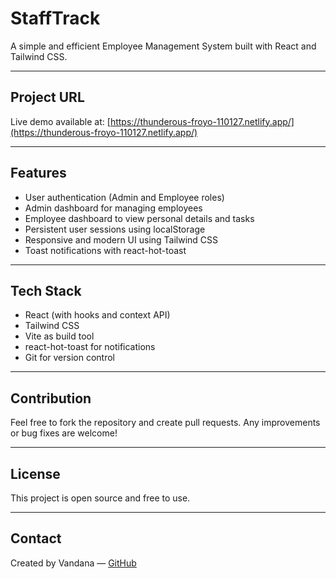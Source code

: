 # StaffTrack

A simple and efficient Employee Management System built with React and Tailwind CSS.

---

## Project URL

Live demo available at: [https://thunderous-froyo-110127.netlify.app/](https://thunderous-froyo-110127.netlify.app/)

---

## Features

- User authentication (Admin and Employee roles)
- Admin dashboard for managing employees
- Employee dashboard to view personal details and tasks
- Persistent user sessions using localStorage
- Responsive and modern UI using Tailwind CSS
- Toast notifications with react-hot-toast

---

## Tech Stack

- React (with hooks and context API)
- Tailwind CSS
- Vite as build tool
- react-hot-toast for notifications
- Git for version control

---

## Contribution

Feel free to fork the repository and create pull requests. Any improvements or bug fixes are welcome!

---

## License

This project is open source and free to use.

---

## Contact

Created by Vandana — [GitHub](https://github.com/vandana324)
